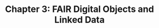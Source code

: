 ---
title: "Chapter 3: FAIR Digital Objects and Linked Data"
weight: 30
lang: en-GB
categories:
  - PhD
summary: > 
  ..
---